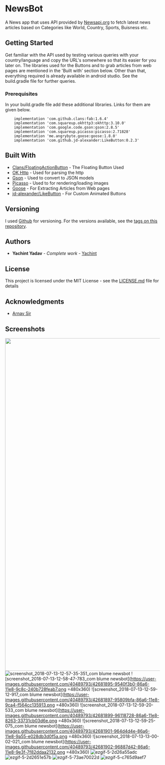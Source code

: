 # NewsBot

A News app that uses API provided by [Newsapi.org](https://newsapi.org/) to fetch latest news articles based on Categories like World, Country, Sports, Buisness etc.

## Getting Started

Get familiar with the API used by testing various queries with your country/language and copy the URL's somewhere so that its easier for you later on. The libraries used for the Buttons and to grab articles from web pages are mentioned in the 'Built with' section below. Other than that, everything required is already available in android studio. See the build.gradle file for further queries.

### Prerequisites

In your build.gradle file add these additional libraries. Links for them are given below.

```
    implementation 'com.github.clans:fab:1.6.4'
    implementation 'com.squareup.okhttp3:okhttp:3.10.0'
    implementation 'com.google.code.gson:gson:2.8.5'
    implementation 'com.squareup.picasso:picasso:2.71828'
    implementation 'me.angrybyte.goose:goose:1.8.0'
    implementation 'com.github.jd-alexander:LikeButton:0.2.3'
```

## Built With

* [Clans/FloatingActionButton](https://github.com/Clans/FloatingActionButton) - The Floating Button Used
* [OK Http](http://square.github.io/okhttp/) - Used for parsing the http
* [Gson](https://github.com/google/gson) - Used to convert to JSON models
* [Picasso](http://square.github.io/picasso/) - Used to for rendering/loading images 
* [Goose](https://jitpack.io/p/milosmns/goose) - For Extracting Articles from Web pages 
* [jd-alexander/LikeButton](https://github.com/jd-alexander/LikeButton) - For Custom Animated Buttons

## Versioning

I used [Github](https://github.com/) for versioning. For the versions available, see the [tags on this repository](https://github.com/Yachint/NewsBot/tags). 

## Authors

* **Yachint Yadav** - *Complete work* - [Yachint](https://github.com/Yachint)

## License

This project is licensed under the MIT License - see the [LICENSE.md](LICENSE.md) file for details

## Acknowledgments

* [Arnav Sir](https://github.com/championswimmer)

## Screenshots

<img src="https://user-images.githubusercontent.com/40489793/42681894-9500821c-86a6-11e8-83bb-347039c78f40.png" height="1080"
width="520">
![screenshot_2018-07-13-12-57-35-351_com blume newsbot](https://user-images.githubusercontent.com/40489793/42681894-9500821c-86a6-11e8-83bb-347039c78f40.png)
![screenshot_2018-07-13-12-58-47-783_com blume newsbot](https://user-images.githubusercontent.com/40489793/42681895-9540f3b0-86a6-11e8-9c8c-240b728feab7.png =480x360)
![screenshot_2018-07-13-12-59-12-917_com blume newsbot](https://user-images.githubusercontent.com/40489793/42681897-95809bfa-86a6-11e8-9ca4-f564cc135913.png =480x360)
![screenshot_2018-07-13-12-59-20-533_com blume newsbot](https://user-images.githubusercontent.com/40489793/42681899-96118728-86a6-11e8-8263-33731cb03d6e.png =480x360)
![screenshot_2018-07-13-12-59-25-075_com blume newsbot](https://user-images.githubusercontent.com/40489793/42681901-964d4d4e-86a6-11e8-9a55-e028db3d0f5a.png =480x360)
![screenshot_2018-07-13-13-00-02-021_com blume newsbot](https://user-images.githubusercontent.com/40489793/42681902-96887d42-86a6-11e8-9e3f-7f82ddaa2132.png =480x360)
![ezgif-5-2d26a55adc](https://user-images.githubusercontent.com/40489793/42681904-96c6246c-86a6-11e8-8b74-c5851b59c299.gif)
![ezgif-5-2d2651e57b](https://user-images.githubusercontent.com/40489793/42681905-9703fca6-86a6-11e8-8f0e-262c2766dd9b.gif)
![ezgif-5-73ae70022d](https://user-images.githubusercontent.com/40489793/42681906-97471a0e-86a6-11e8-8b9b-fe7167106291.gif)
![ezgif-5-c765d9aef7](https://user-images.githubusercontent.com/40489793/42681907-97854ef0-86a6-11e8-980e-881682cfaffe.gif)


